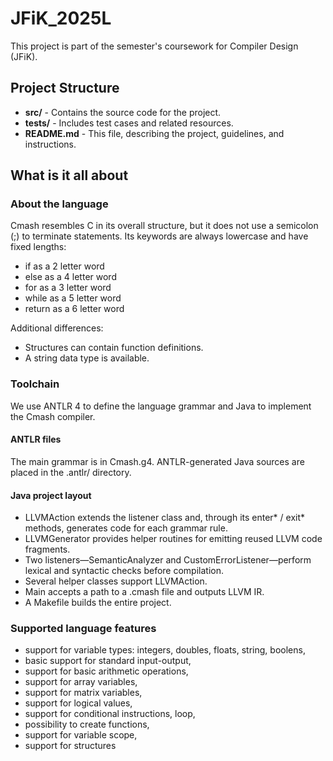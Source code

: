 # JFiK_2025L

This project is part of the semester's coursework for Compiler Design (JFiK).

## Project Structure
- **src/** - Contains the source code for the project.
- **tests/** - Includes test cases and related resources.
- **README.md** - This file, describing the project, guidelines, and instructions.

## What is it all about

### About the language
Cmash resembles C in its overall structure, but it does not use a semicolon (;) to terminate statements.
Its keywords are always lowercase and have fixed lengths:
- if as a 2 letter word
- else as a 4 letter word 
- for as a 3 letter word
- while as a 5 letter word
- return as a 6 letter word

Additional differences:
- Structures can contain function definitions.
- A string data type is available.

### Toolchain
We use ANTLR 4 to define the language grammar and Java to implement the Cmash compiler.

#### ANTLR files
The main grammar is in Cmash.g4. ANTLR-generated Java sources are placed in the .antlr/ directory.

#### Java project layout
- LLVMAction extends the listener class and, through its enter* / exit* methods, generates code for each grammar rule.
- LLVMGenerator provides helper routines for emitting reused LLVM code fragments.
- Two listeners—SemanticAnalyzer and CustomErrorListener—perform lexical and syntactic checks before compilation.
- Several helper classes support LLVMAction.
- Main accepts a path to a .cmash file and outputs LLVM IR.
- A Makefile builds the entire project.

### Supported language features
- support for variable types: integers, doubles, floats, string, boolens,
- basic support for standard input-output,
- support for basic arithmetic operations,
- support for array variables,
- support for matrix variables,
- support for logical values,
- support for conditional instructions, loop,
- possibility to create functions,
- support for variable scope,
- support for structures